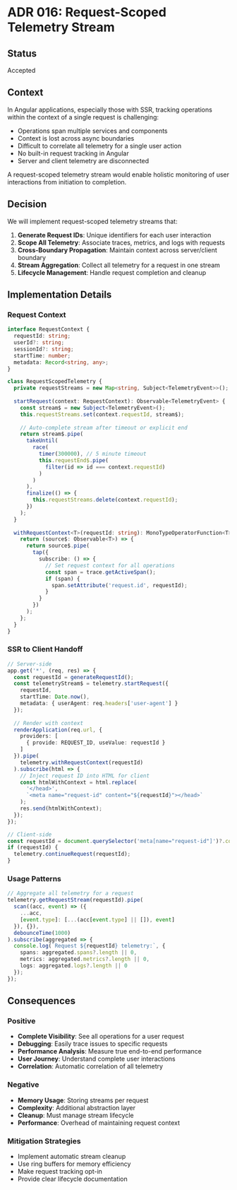 # ADR 016: Request-Scoped Telemetry Stream

## Status
Accepted

## Context
In Angular applications, especially those with SSR, tracking operations within the context of a single request is challenging:
- Operations span multiple services and components
- Context is lost across async boundaries
- Difficult to correlate all telemetry for a single user action
- No built-in request tracking in Angular
- Server and client telemetry are disconnected

A request-scoped telemetry stream would enable holistic monitoring of user interactions from initiation to completion.

## Decision
We will implement request-scoped telemetry streams that:

1. **Generate Request IDs**: Unique identifiers for each user interaction
2. **Scope All Telemetry**: Associate traces, metrics, and logs with requests
3. **Cross-Boundary Propagation**: Maintain context across server/client boundary
4. **Stream Aggregation**: Collect all telemetry for a request in one stream
5. **Lifecycle Management**: Handle request completion and cleanup

## Implementation Details

### Request Context
```typescript
interface RequestContext {
  requestId: string;
  userId?: string;
  sessionId?: string;
  startTime: number;
  metadata: Record<string, any>;
}

class RequestScopedTelemetry {
  private requestStreams = new Map<string, Subject<TelemetryEvent>>();
  
  startRequest(context: RequestContext): Observable<TelemetryEvent> {
    const stream$ = new Subject<TelemetryEvent>();
    this.requestStreams.set(context.requestId, stream$);
    
    // Auto-complete stream after timeout or explicit end
    return stream$.pipe(
      takeUntil(
        race(
          timer(300000), // 5 minute timeout
          this.requestEnd$.pipe(
            filter(id => id === context.requestId)
          )
        )
      ),
      finalize(() => {
        this.requestStreams.delete(context.requestId);
      })
    );
  }
  
  withRequestContext<T>(requestId: string): MonoTypeOperatorFunction<T> {
    return (source$: Observable<T>) => {
      return source$.pipe(
        tap({
          subscribe: () => {
            // Set request context for all operations
            const span = trace.getActiveSpan();
            if (span) {
              span.setAttribute('request.id', requestId);
            }
          }
        })
      );
    };
  }
}
```

### SSR to Client Handoff
```typescript
// Server-side
app.get('*', (req, res) => {
  const requestId = generateRequestId();
  const telemetryStream$ = telemetry.startRequest({
    requestId,
    startTime: Date.now(),
    metadata: { userAgent: req.headers['user-agent'] }
  });
  
  // Render with context
  renderApplication(req.url, {
    providers: [
      { provide: REQUEST_ID, useValue: requestId }
    ]
  }).pipe(
    telemetry.withRequestContext(requestId)
  ).subscribe(html => {
    // Inject request ID into HTML for client
    const htmlWithContext = html.replace(
      '</head>',
      `<meta name="request-id" content="${requestId}"></head>`
    );
    res.send(htmlWithContext);
  });
});

// Client-side
const requestId = document.querySelector('meta[name="request-id"]')?.content;
if (requestId) {
  telemetry.continueRequest(requestId);
}
```

### Usage Patterns
```typescript
// Aggregate all telemetry for a request
telemetry.getRequestStream(requestId).pipe(
  scan((acc, event) => ({
    ...acc,
    [event.type]: [...(acc[event.type] || []), event]
  }), {}),
  debounceTime(1000)
).subscribe(aggregated => {
  console.log(`Request ${requestId} telemetry:`, {
    spans: aggregated.spans?.length || 0,
    metrics: aggregated.metrics?.length || 0,
    logs: aggregated.logs?.length || 0
  });
});
```

## Consequences

### Positive
- **Complete Visibility**: See all operations for a user request
- **Debugging**: Easily trace issues to specific requests
- **Performance Analysis**: Measure true end-to-end performance
- **User Journey**: Understand complete user interactions
- **Correlation**: Automatic correlation of all telemetry

### Negative
- **Memory Usage**: Storing streams per request
- **Complexity**: Additional abstraction layer
- **Cleanup**: Must manage stream lifecycle
- **Performance**: Overhead of maintaining request context

### Mitigation Strategies
- Implement automatic stream cleanup
- Use ring buffers for memory efficiency
- Make request tracking opt-in
- Provide clear lifecycle documentation